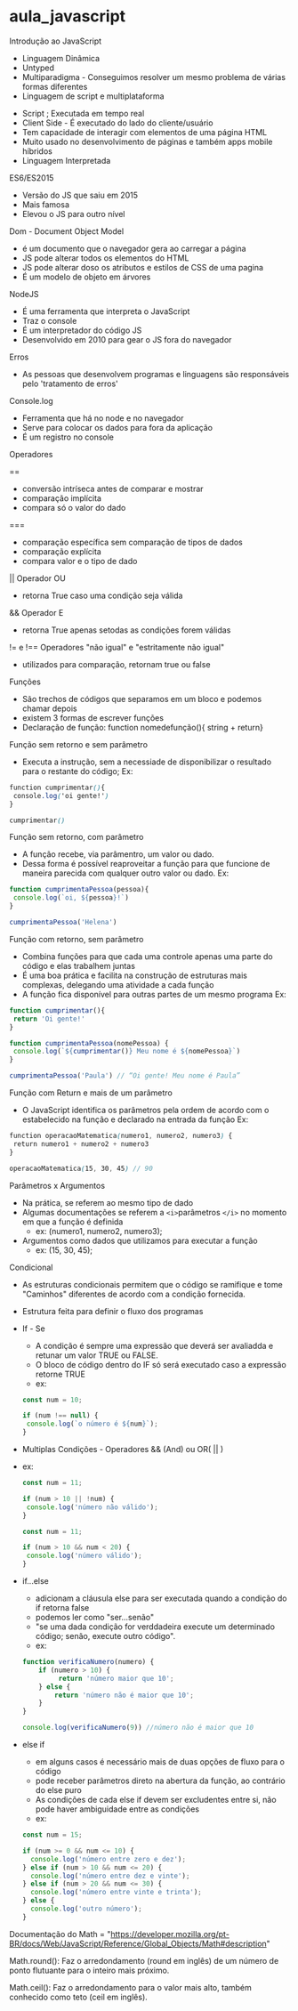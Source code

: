 # aula_javascript

Introdução ao JavaScript

- Linguagem Dinâmica
- Untyped
- Multiparadigma - Conseguimos resolver um mesmo problema de várias formas diferentes
- Linguagem de script e multiplataforma

* Script ; Executada em tempo real
* Client Side - É executado do lado do cliente/usuário
* Tem capacidade de interagir com elementos de uma página HTML
* Muito usado no desenvolvimento de páginas e também apps mobile híbridos
* Linguagem Interpretada

ES6/ES2015

- Versão do JS que saiu em 2015
- Mais famosa
- Elevou o JS para outro nível

Dom - Document Object Model

* é um documento que o navegador gera ao carregar a página
* JS pode alterar todos os elementos do HTML
* JS pode alterar doso os atributos e estilos de CSS de uma pagina
* É um modelo de objeto em árvores

NodeJS

- É uma ferramenta que interpreta o JavaScript
- Traz o console
- É um interpretador do código JS
- Desenvolvido em 2010 para gear o JS fora do navegador


Erros

- As pessoas que desenvolvem programas e linguagens são responsáveis pelo 'tratamento de erros'

Console.log

- Ferramenta que há no node e no navegador
- Serve para colocar os dados para fora da aplicação
- É um registro no console





Operadores

==  

- conversão intríseca antes de comparar e mostrar
- comparação implícita
- compara só o valor do dado

===

- comparação específica sem comparação de tipos de dados
- comparação explícita
- compara valor e o tipo de dado

|| Operador OU

- retorna True caso uma condição seja válida

&& Operador E

- retorna True apenas setodas as condições forem válidas

!= e !== Operadores "não igual" e "estritamente não igual"

- utilizados para comparação, retornam true ou false



Funções

- São trechos de códigos que separamos em um bloco e podemos chamar depois
- existem 3 formas de escrever funções
- Declaração de função: function nomedefunção(){ string + return}



Função sem retorno e sem parâmetro

- Executa a instrução, sem a necessiade de disponibilizar o resultado para o restante do código;
  Ex:

```scss
function cumprimentar(){
 console.log('oi gente!')
}

cumprimentar()
```


Função sem retorno, com parâmetro

- A função recebe, via parâmentro, um valor ou dado.
- Dessa forma é possível reaproveitar a função para que funcione de maneira parecida com qualquer outro valor ou dado.
  Ex:

```javascript
function cumprimentaPessoa(pessoa){
 console.log(`oi, ${pessoa}!`)
}

cumprimentaPessoa('Helena')
```


Função com retorno, sem parâmetro

- Combina funções para que cada uma controle apenas uma parte do código e elas trabalhem juntas
- É uma boa prática e facilita na construção de estruturas mais complexas, delegando uma atividade a cada função
- A função fica disponível para outras partes de um mesmo programa
  Ex:

```javascript
function cumprimentar(){
 return 'Oi gente!'
}

function cumprimentaPessoa(nomePessoa) {
 console.log(`${cumprimentar()} Meu nome é ${nomePessoa}`)
}

cumprimentaPessoa('Paula') // “Oi gente! Meu nome é Paula”
```


Função com Return e mais de um parâmetro

- O JavaScript identifica os parâmetros pela ordem de acordo com o estabelecido na função e declarado na entrada da função
  Ex:

```scss
function operacaoMatematica(numero1, numero2, numero3) {
 return numero1 + numero2 + numero3
}

operacaoMatematica(15, 30, 45) // 90
```


Parâmetros x Argumentos

- Na prática, se referem ao mesmo tipo de dado
- Algumas documentações se referem a `<i>`parâmetros `</i>` no momento em que a função é definida
  - ex: (numero1, numero2, numero3);
- Argumentos como dados que utilizamos para executar a função
  - ex: (15, 30, 45);



Condicional

- As estruturas condicionais permitem que o código se ramifique e tome "Caminhos" diferentes de acordo com a condição fornecida.
- Estrutura feita para definir o fluxo dos programas
- If - Se

  - A condição é sempre uma expressão que deverá ser avaliadda e retunar um valor TRUE ou FALSE.
  - O bloco de código dentro do IF só será executado caso a expressão retorne TRUE
  - ex:

  ```js
  const num = 10;

  if (num !== null) {
   console.log(`o número é ${num}`);
  }
  ```
- Multiplas Condições - Operadores && (And) ou OR( || )
- ex:

  ```js
  const num = 11;

  if (num > 10 || !num) {
   console.log('número não válido');
  }
  ```

  ```js
  const num = 11;

  if (num > 10 && num < 20) {
   console.log('número válido');
  }
  ```
- if...else

  - adicionam a cláusula else para ser executada quando a condição do if retorna false
  - podemos ler como "ser...senão"
  - "se uma dada condição for verddadeira execute um determinado código; senão, execute outro código".
  - ex:

  ```js
  function verificaNumero(numero) {
      if (numero > 10) {
           return 'número maior que 10';
      } else {
          return 'número não é maior que 10';
      }
  }

  console.log(verificaNumero(9)) //número não é maior que 10
  ```
- else if

  - em alguns casos é necessário mais de duas opções de fluxo para o código
  - pode receber parâmetros direto na abertura da função, ao contrário do else puro
  - As condições de cada else if devem ser excludentes entre si, não pode haver ambiguidade entre as condições
  - ex:

  ```js
  const num = 15;

  if (num >= 0 && num <= 10) {
    console.log('número entre zero e dez');
  } else if (num > 10 && num <= 20) {
    console.log('número entre dez e vinte');
  } else if (num > 20 && num <= 30) {
    console.log('número entre vinte e trinta');
  } else {
    console.log('outro número');
  }
  ```





Documentação do Math = "https://developer.mozilla.org/pt-BR/docs/Web/JavaScript/Reference/Global_Objects/Math#description"

Math.round(): Faz o arredondamento (round em inglês) de um número de ponto flutuante para o inteiro mais próximo.

Math.ceil(): Faz o arredondamento para o valor mais alto, também conhecido como teto (ceil em inglês).
